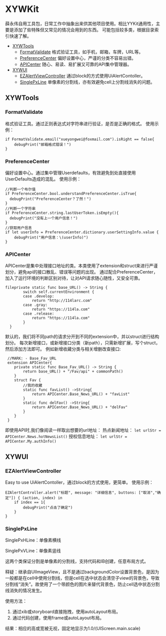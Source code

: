# XYWKit
薛永伟自用工具包，日常工作中抽象出来供其他项目使用。相比YYKit通用性，主要是添加了些特殊但又常见的情况会用到的东西。
可能包括较多类，根据目录索引快速了解。
* [XYWTools](#xywtools)
  * [FormatValidate](#formatvalidate) 格式验证工具，如手机，邮箱，车牌，URL等。
  * [PreferenceCenter](#preferencecenter) 偏好设置中心，严谨的分类不容易出错。
  * [APICenter](#apicenter) 随心、易读、易扩展又可靠的API集中管理器。
* [XYWUI](#xywui)
  * [EZAlertViewController](#ezalertviewcontroller) 通过block的方式使用UiAlertContoller。
  * [SinglePxLine](#singlepxline) 单像素的分割线，亦有效避免cell上分割线消失的问题。
## XYWTools
### FormatValidate
格式验证工具。通过正则表达式对字符串进行验证，是否是正确的格式。
使用示例：
```
if FormatValidate.email("xueyongwei@foxmail.com").isRight == false{
    debugPrint("邮箱格式错误！")
}
```
### PreferenceCenter
偏好设置中心。通过集中管理Userdefaults，有效避免到处直接使用UserDefaults造成的混乱。
使用示例：
```
//判断一个布尔值
if PreferenceCenter.bool.understandPreferenceCenter.isTrue{
  debugPrint("PreferenceCenter？了然！")
}
//判断一个字符串
if PreferenceCenter.string.lastUserToken.isEmpty(){
  debugPrint("没有上一个用户信息！")
}
//获取用户信息
if let userInfo = PreferenceCenter.dictionary.userSettingInfo.value {
    debugPrint("用户信息：\(userInfo)")
}
```
### APICenter
APICenter是集中处理接口地址的类。本类使用了extension和struct来进行严谨划分，避免api的接口散乱、错误等问题的出现。
通过配合PreferenceCenter，加入了运行环境的判断区别对待，让对API请求随心随性，又安全可靠。
```
fileprivate static func base_URL() -> String {
        switch self.currentEnvironment {
        case .develop:
            return "http://114larc.com"
        case .gray:
            return "https://114la.com"
        case .release:
            return "https://114la.com"
        }
  }
```
默认的，我们将不同path的请求分开到不同的extension中，并以struct进行结构划分。
每次新增接口，或新增接口分类（新path），只需新增扩展，写个struct，然后添加方法即可。
例如新增收藏分类与相关增删改查接口:
```
 //MARK: - Base_Fav_URL
 extension APICenter{
    private static func Base_Fav_URL() -> String {
        return base_URL() + "/Fav/api" + commonPath()
    }
    struct Fav {
        //我的收藏
        static func favList() ->String{
            return APICenter.Base_News_URL() + "favList"
        }
        static func delFav() ->String{
            return APICenter.Base_News_URL() + "delFav"
        }
    }
 }
 ```
即使用API时,我们像阅读一样取出想要的url地址：
热点新闻地址：
```let urlStr = APICenter.News.hotNewsList()```
授权信息地址：
```let urlStr = APICenter.My.authInfo()```

## XYWUI
### EZAlertViewController
Easy to use UiAlertContoller，通过block的方式使用，更简单。
使用示例：
```
EZAlertController.alert("标题", message: "详细信息", buttons: ["取消","确定"]) { (action, index) in
    if index == 1{
        debugPrint("点击了确定")
    }
}
```
### SinglePxLine

SinglePxHLine：单像素横线

SinglePxVLine：单像素竖线

这两个类保证分割是单像素的分割线，支持代码和IB创建，任意布局方式。

释疑：继承自UIImageView，且不是通过backgroundColor设置背景色，是因为一般都是在cell中使用分割线，但是cell在选中状态会清空子view的背景色，导致分割线“消失”。故使用了一个带颜色的图片来替代背景色，防止cell选中状态分割线消失的情况发生。

使用方法：

1. 通过xib或storyboard直接拖拽，使用autoLayout布局。
2. 通过代码创建，使用frame或autoLayout布局。

结果：相应的高或宽被无视，固定地显示为1.0/(UIScreen.main.scale)

 
